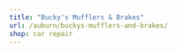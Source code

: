 ```yaml
---
title: "Bucky's Mufflers & Brakes"
url: /auburn/buckys-mufflers-and-brakes/
shop: car repair
---
```

